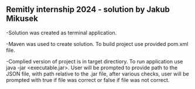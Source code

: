 Remitly internship 2024 - solution by Jakub Mikusek
------------------------------------------------------
-Solution was created as terminal application.

-Maven was used to create solution. To build project use provided pom.xml file.

-Complied version of project is in target directiory. To run application use java -jar <executable.jar>. 
User will be prompted to provide path to the JSON file, with path relative to the .jar file, after various checks,
user will be prompted with true if file was correct or false if file was not correct.
